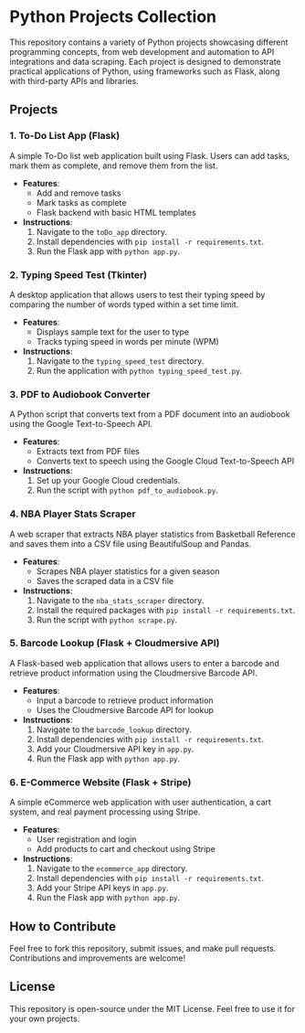 # Python Projects Collection

This repository contains a variety of Python projects showcasing different programming concepts, from web development and automation to API integrations and data scraping. Each project is designed to demonstrate practical applications of Python, using frameworks such as Flask, along with third-party APIs and libraries.

## Projects

### 1. **To-Do List App (Flask)**
A simple To-Do list web application built using Flask. Users can add tasks, mark them as complete, and remove them from the list.

- **Features**:
  - Add and remove tasks
  - Mark tasks as complete
  - Flask backend with basic HTML templates
- **Instructions**:
  1. Navigate to the `toDo_app` directory.
  2. Install dependencies with `pip install -r requirements.txt`.
  3. Run the Flask app with `python app.py`.

### 2. **Typing Speed Test (Tkinter)**
A desktop application that allows users to test their typing speed by comparing the number of words typed within a set time limit.

- **Features**:
  - Displays sample text for the user to type
  - Tracks typing speed in words per minute (WPM)
- **Instructions**:
  1. Navigate to the `typing_speed_test` directory.
  2. Run the application with `python typing_speed_test.py`.

### 3. **PDF to Audiobook Converter**
A Python script that converts text from a PDF document into an audiobook using the Google Text-to-Speech API.

- **Features**:
  - Extracts text from PDF files
  - Converts text to speech using the Google Cloud Text-to-Speech API
- **Instructions**:
  1. Set up your Google Cloud credentials.
  2. Run the script with `python pdf_to_audiobook.py`.

### 4. **NBA Player Stats Scraper**
A web scraper that extracts NBA player statistics from Basketball Reference and saves them into a CSV file using BeautifulSoup and Pandas.

- **Features**:
  - Scrapes NBA player statistics for a given season
  - Saves the scraped data in a CSV file
- **Instructions**:
  1. Navigate to the `nba_stats_scraper` directory.
  2. Install the required packages with `pip install -r requirements.txt`.
  3. Run the script with `python scrape.py`.

### 5. **Barcode Lookup (Flask + Cloudmersive API)**
A Flask-based web application that allows users to enter a barcode and retrieve product information using the Cloudmersive Barcode API.

- **Features**:
  - Input a barcode to retrieve product information
  - Uses the Cloudmersive Barcode API for lookup
- **Instructions**:
  1. Navigate to the `barcode_lookup` directory.
  2. Install dependencies with `pip install -r requirements.txt`.
  3. Add your Cloudmersive API key in `app.py`.
  4. Run the Flask app with `python app.py`.

### 6. **E-Commerce Website (Flask + Stripe)**
A simple eCommerce web application with user authentication, a cart system, and real payment processing using Stripe.

- **Features**:
  - User registration and login
  - Add products to cart and checkout using Stripe
- **Instructions**:
  1. Navigate to the `ecommerce_app` directory.
  2. Install dependencies with `pip install -r requirements.txt`.
  3. Add your Stripe API keys in `app.py`.
  4. Run the Flask app with `python app.py`.

## How to Contribute

Feel free to fork this repository, submit issues, and make pull requests. Contributions and improvements are welcome!

## License

This repository is open-source under the MIT License. Feel free to use it for your own projects.
